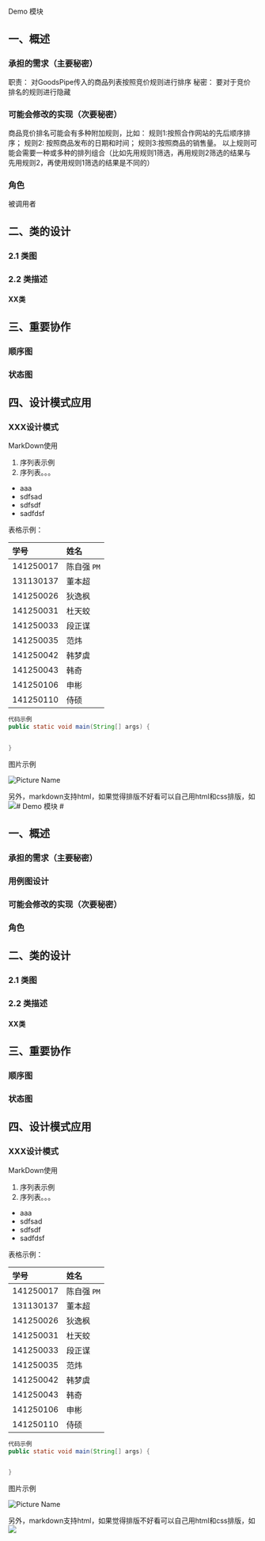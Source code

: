 #
Demo 模块


## 一、概述 ##
### 承担的需求（主要秘密） ###
职责：对GoodsPipe传入的商品列表按照竞价规则进行排序
秘密：要对于竞价排名的规则进行隐藏

### 可能会修改的实现（次要秘密） ###
商品竞价排名可能会有多种附加规则，比如：规则1:按照合作网站的先后顺序排序；规则2: 按照商品发布的日期和时间；规则3:按照商品的销售量。以上规则可能会需要一种或多种的排列组合（比如先用规则1筛选，再用规则2筛选的结果与先用规则2，再使用规则1筛选的结果是不同的）

### 角色 ###
被调用者
## 二、类的设计 ##

### 2.1 类图 ###

### 2.2 类描述 ###
#### XX类 ####

## 三、重要协作 ##
### 顺序图 ###

### 状态图 ###

## 四、设计模式应用 ##

### XXX设计模式 ###





MarkDown使用

1. 序列表示例
2. 序列表。。。

* aaa
* sdfsad
* sdfsdf
* sadfdsf

表格示例：

| 学号 | 姓名 |
| :--- | :--- |
|141250017 |陈自强 `PM`|
|131130137 |董本超 |
|141250026 |狄逸枫|
|141250031 |杜天蛟|
|141250033 |段正谋|
|141250035 |范炜|
|141250042 |韩梦虞|
|141250043 |韩奇|
|141250106 |申彬|
|141250110 |侍硕|

```java
代码示例
public static void main(String[] args) {


}
```

图片示例

![Picture Name](assets/czq/最终部署视图.png)


另外，markdown支持html，如果觉得排版不好看可以自己用html和css排版，如
<img src="assets/czq/最终部署视图.png" style="height=500px" /># Demo 模块 #


## 一、概述 ##
### 承担的需求（主要秘密） ###


### 用例图设计 ###


### 可能会修改的实现（次要秘密） ###


### 角色 ###

## 二、类的设计 ##

### 2.1 类图 ###

### 2.2 类描述 ###
#### XX类 ####

## 三、重要协作 ##
### 顺序图 ###

### 状态图 ###

## 四、设计模式应用 ##

### XXX设计模式 ###





MarkDown使用

1. 序列表示例
2. 序列表。。。

* aaa
* sdfsad
* sdfsdf
* sadfdsf

表格示例：

| 学号 | 姓名 |
| :--- | :--- |
|141250017 |陈自强 `PM`|
|131130137 |董本超 |
|141250026 |狄逸枫|
|141250031 |杜天蛟|
|141250033 |段正谋|
|141250035 |范炜|
|141250042 |韩梦虞|
|141250043 |韩奇|
|141250106 |申彬|
|141250110 |侍硕|

```java
代码示例
public static void main(String[] args) {


}
```

图片示例

![Picture Name](assets/czq/最终部署视图.png)


另外，markdown支持html，如果觉得排版不好看可以自己用html和css排版，如
<img src="assets/czq/最终部署视图.png" style="height=500px" />
